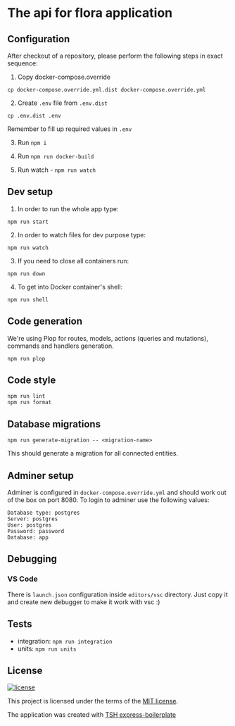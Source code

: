 # The api for flora application

## Configuration

After checkout of a repository, please perform the following steps in exact sequence:

1. Copy docker-compose.override

```shell
cp docker-compose.override.yml.dist docker-compose.override.yml
```

2. Create `.env` file from `.env.dist`

```shell
cp .env.dist .env
```

Remember to fill up required values in `.env`

3. Run `npm i`

4. Run `npm run docker-build`

5. Run watch - `npm run watch`

## Dev setup

1. In order to run the whole app type:

```shell
npm run start
```

2. In order to watch files for dev purpose type:

```shell
npm run watch
```

3. If you need to close all containers run:

```shell
npm run down
```

4. To get into Docker container's shell:

```shell
npm run shell
```

## Code generation

We're using Plop for routes, models, actions (queries and mutations), commands and handlers generation.

```shell
npm run plop
```

## Code style

```shell
npm run lint
npm run format
```

## Database migrations

```shell
npm run generate-migration -- <migration-name>
```

This should generate a migration for all connected entities.

## Adminer setup

Adminer is configured in `docker-compose.override.yml` and should work out of the box on port 8080. To login to adminer use the following values:

```shell
Database type: postgres
Server: postgres
User: postgres
Password: password
Database: app
```

## Debugging

### VS Code

There is `launch.json` configuration inside `editors/vsc` directory. Just copy it and create new debugger to make it work with vsc :) 

## Tests

- integration: `npm run integration`
- units: `npm run units`

## License

[![license](https://img.shields.io/badge/license-MIT-4dc71f.svg)](https://raw.githubusercontent.com/TheSoftwareHouse/express-boilerplate/main/LICENSE)

This project is licensed under the terms of the [MIT license](/LICENSE).

The application was created with [TSH express-boilerplate](https://github.com/TheSoftwareHouse/express-boilerplate)

